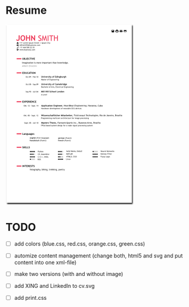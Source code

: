 # Resume

![resume](images/cv.png)

# TODO

 - [ ] add colors (blue.css, red.css, orange.css, green.css)
 - [ ] automize content management (change both, html5 and svg and put content into one xml-file)
 - [ ] make two versions (with and without image)
 - [ ] add XING and LinkedIn to cv.svg
 - [ ] add print.css

